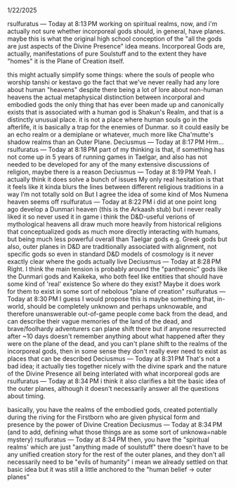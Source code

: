 1/22/2025

rsulfuratus — Today at 8:13 PM
working on spiritual realms, now, and i'm actually not sure whether incorporeal gods should, in general, have planes. maybe this is what the original high school conception of the "all the gods are just aspects of the Divine Presence" idea means. Incorporeal Gods are, actually, manifestations of pure Soulstuff and to the extent they have "homes" it is the Plane of Creation itself. 

this might actually simplify some things:
where the souls of people who worship tanshi or kestavo go
the fact that we've never really had any lore about human "heavens" despite there being a lot of lore about non-human heavens
the actual metaphysical distinction between incorporal and embodied gods
the only thing that has ever been made up and canonically exists that is associated with a human god is Shakun's Realm, and that is a distinctly unusual place. it is not a place where human souls go in the afterlife, it is basically a trap for the enemies of Dunmar. so it could easily be an echo realm or a demiplane or whatever, much more like Cha'mutte's shadow realms than an Outer Plane.
Deciusmus — Today at 8:17 PM
Hrm…
rsulfuratus — Today at 8:18 PM
part of my thinking is that, if something has not come up in 5 years of running games in Taelgar, and also has not needed to be developed for any of the many extensive discussions of religion, maybe there is a reason
Deciusmus — Today at 8:19 PM
Yeah.
I actually think it does solve a bunch of issues
My only real hesitation is that it feels like it kinda blurs the lines between different religious traditions in a way I’m not totally sold on
But I agree the idea of some kind of Mos Numena heaven seems off
rsulfuratus — Today at 8:22 PM
i did at one point long ago develop a Dunmari heaven (this is the Arkaash stub) but i never really liked it so never used it in game
i think the D&D-useful verions of mythological heavens all draw much more heavily from historical religions that conceptualized gods as much more directly interacting with humans, but being much less powerful overall than Taelgar gods
e.g. Greek gods
but also, outer planes in D&D are traditionally associated with alignment, not specific gods
so even in standard D&D models of cosmology is it never exactly clear where the gods actually live
Deciusmus — Today at 8:28 PM
Right. I think the main tension is probably around the "pantheonic" gods like the Dunmari gods and Kaikeka, who both feel like entities that should have some kind of 'real' existence
So where do they exist?
Maybe it does work for them to exist in some sort of nebolous "plane of creation"
rsulfuratus — Today at 8:30 PM
I guess I would propose this is maybe something that, in-world, should be completely unknown and perhaps unknowable, and therefore unanswerable out-of-game
people come back from the dead, and can describe their vague memories of the land of the dead, and brave/foolhardy adventurers can plane shift there
but if anyone resurrected after ~10 days doesn't remember anything about what happened after they were on the plane of the dead, and you can't plane shift to the realms of the incorporeal gods, then in some sense they don't really ever need to exist as places that can be described
Deciusmus — Today at 8:31 PM
That's not a bad idea; it actually ties together nicely with the divine spark and the nature of the Divine Presence all being interlated with what incorporeal gods are
rsulfuratus — Today at 8:34 PM
i think it also clarifies a bit the basic idea of the outer planes, although it doesn't necessarily answer all the questions about timing.

basically, you have the realms of the embodied gods, created potentially during the riving for the Firstborn who are given physical form and presence by the power of Divine Creation
Deciusmus — Today at 8:34 PM
(and to add, defining what those things are as some sort of unknowa=nable mystery)
rsulfuratus — Today at 8:34 PM
then, you have the "spiritual realms' which are just "anything made of soulstuff"
there doesn't have to be any unified creation story for the rest of the outer planes, and they don't all necessarily need to be "evils of humanity"
i mean we already settled on that basic idea but it was still a little anchored to the "human belief -> outer planes"